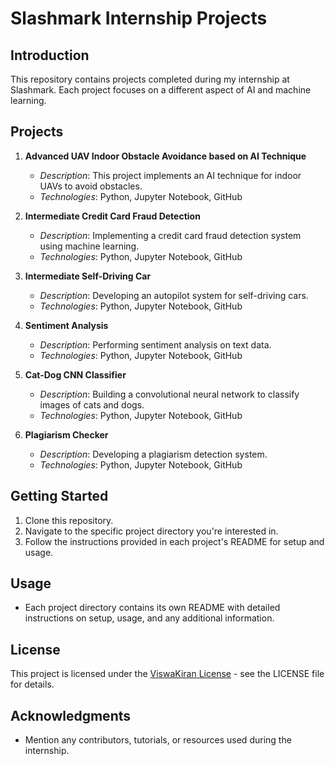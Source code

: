 # Slashmark Internship Projects

## Introduction
This repository contains projects completed during my internship at Slashmark. Each project focuses on a different aspect of AI and machine learning.

## Projects
1. **Advanced UAV Indoor Obstacle Avoidance based on AI Technique**
   - *Description*: This project implements an AI technique for indoor UAVs to avoid obstacles.
   - *Technologies*: Python, Jupyter Notebook, GitHub

2. **Intermediate Credit Card Fraud Detection**
   - *Description*: Implementing a credit card fraud detection system using machine learning.
   - *Technologies*: Python, Jupyter Notebook, GitHub
     
3. **Intermediate Self-Driving Car**
   - *Description*: Developing an autopilot system for self-driving cars.
   - *Technologies*: Python, Jupyter Notebook, GitHub
     
4. **Sentiment Analysis**
   - *Description*: Performing sentiment analysis on text data.
   - *Technologies*: Python, Jupyter Notebook, GitHub

5. **Cat-Dog CNN Classifier**
   - *Description*: Building a convolutional neural network to classify images of cats and dogs.
   - *Technologies*: Python, Jupyter Notebook, GitHub

6. **Plagiarism Checker**
   - *Description*: Developing a plagiarism detection system.
   - *Technologies*: Python, Jupyter Notebook, GitHub

## Getting Started
1. Clone this repository.
2. Navigate to the specific project directory you're interested in.
3. Follow the instructions provided in each project's README for setup and usage.

## Usage
- Each project directory contains its own README with detailed instructions on setup, usage, and any additional information.

## License
This project is licensed under the [ViswaKiran License](https://github.com/viswakiran16/Slashmark_AI) - see the LICENSE file for details.

## Acknowledgments
- Mention any contributors, tutorials, or resources used during the internship.
